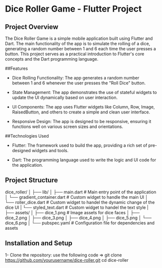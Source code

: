 # Dice Roller Game - Flutter Project

## Project Overview

The Dice Roller Game is a simple mobile application built using Flutter and Dart. The main functionality of the app is to simulate the rolling of a dice, generating a random number between 1 and 6 each time the user presses a button. This project serves as a practical introduction to Flutter's core concepts and the Dart programming language.

##Features

- Dice Rolling Functionality: The app generates a random number between 1 and 6 whenever the user presses the "Roll Dice" button.
  
- State Management: The app demonstrates the use of stateful widgets to update the UI dynamically based on user interaction.
  
- UI Components: The app uses Flutter widgets like Column, Row, Image, RaisedButton, and others to create a simple and clean user interface.
  
- Responsive Design: The app is designed to be responsive, ensuring it functions well on various screen sizes and orientations.

##Technologies Used
- Flutter: The framework used to build the app, providing a rich set of pre-designed widgets and tools.

- Dart: The programming language used to write the logic and UI code for the application.

## Project Structure 

dice_roller/
│
├── lib/
│   ├── main.dart        # Main entry point of the application
│   └── gradient_container.dart  # Custom widget to handle the main UI
│   └── roller_dice.dart     #  Custom widget to handel the dynamic change of the dice UI
|   └── styled_text.dart     #  Custom widget to handel the text style
|
├── assets/
│   ├── dice_1.png        # Image assets for dice faces
│   ├── dice_2.png
│   ├── dice_3.png
│   ├── dice_4.png
│   ├── dice_5.png
│   └── dice_6.png
│
└── pubspec.yaml         # Configuration file for dependencies and assets

## Installation and Setup

1- Clone the repository: 
 use the following code => git clone https://github.com/yourusername/dice-roller.git
cd dice-roller

